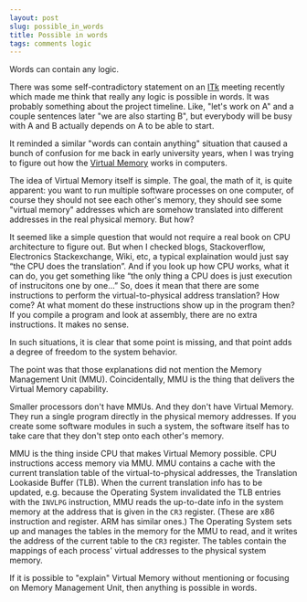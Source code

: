 ```yaml
---
layout: post
slug: possible_in_words
title: Possible in words
tags: comments logic
---
```


<summary>
Words can contain any logic.
</summary>

<!--more-->

There was some self-contradictory statement
on an [ITk](https://cerncourier.com/a/a-new-atlas-for-the-high-luminosity-era/) meeting recently
which made me think that really any logic is possible in words.
It was probably something about the project timeline.
Like, "let's work on A" and a couple sentences later "we are also starting B",
but everybody will be busy with A and B actually depends on A to be able to start.

It reminded a similar "words can contain anything" situation
that
caused a bunch of confusion for me back in early university years,
when I was trying to figure out how the [Virtual Memory](https://en.wikipedia.org/wiki/Virtual_memory) works in computers.

The idea of Virtual Memory itself is simple.
The goal, the math of it, is quite apparent:
you want to run multiple software processes on one computer,
of course they should not see each other's memory,
they should see some "virtual memory" addresses
which are somehow translated into different addresses in the real physical memory.
But how?

It seemed like a simple question that would not require a real book on CPU architecture to figure out.
But when I checked blogs, Stackoverflow, Electronics Stackexchange, Wiki, etc,
a typical explaination would just say “the CPU does the translation”.
And if you look up how CPU works, what it can do,
you get something like “the only thing a CPU does is just execution of instrucitons one by one…”
So, does it mean that there are some instructions to perform
the virtual-to-physical address translation? How come?
At what moment do these instructions show up in the program then?
If you compile a program and look at assembly, there are no extra instructions.
It makes no sense.

In such situations, it is clear that some point is missing,
and that point adds a degree of freedom to the system behavior.

The point was that those explanations did not mention the Memory Management Unit (MMU).
Coincidentally, MMU is the thing that delivers the Virtual Memory capability.

Smaller processors don't have MMUs.
And they don't have Virtual Memory.
They run a single program directly in the physical memory addresses.
If you create some software modules in such a system,
the software itself has to take care that they don't step onto each other's memory.

MMU is the thing inside CPU that makes Virtual Memory possible.
CPU instructions access memory via MMU.
MMU contains a cache with the current translation table
of the virtual-to-physical addresses,
the Translation Lookaside Buffer (TLB).
When the current translation info has to be updated,
e.g. because the Operating System invalidated the TLB entries with the `INVLPG` instruction,
MMU reads the up-to-date info in the system memory
at the address that is given in the `CR3` register.
(These are x86 instruction and register. ARM has similar ones.)
The Operating System sets up and manages the tables in the memory for the MMU to read,
and it writes the address of the current table to the `CR3` register.
The tables contain the mappings of each process' virtual addresses to the physical system memory.

If it is possible to "explain" Virtual Memory
without mentioning or focusing on Memory Management Unit,
then anything is possible in words.

